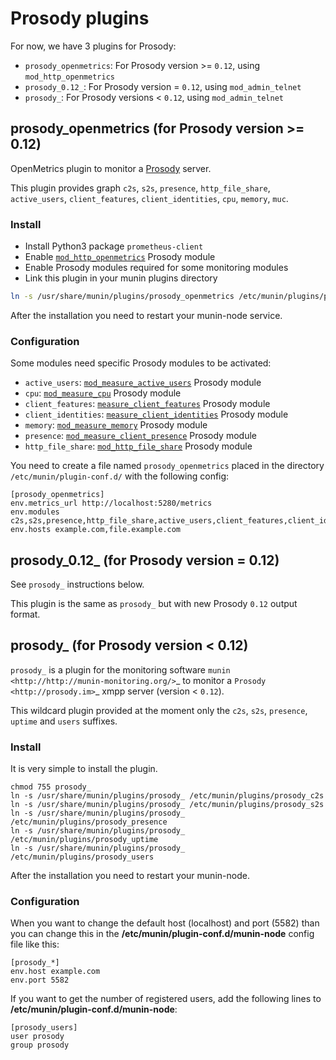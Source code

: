 # Prosody plugins

For now, we have 3 plugins for Prosody:

- `prosody_openmetrics`: For Prosody version >= `0.12`, using `mod_http_openmetrics`
- `prosody_0.12_`: For Prosody version = `0.12`, using `mod_admin_telnet`
- `prosody_`: For Prosody versions < `0.12`, using `mod_admin_telnet`

## prosody_openmetrics (for Prosody version >= 0.12)

OpenMetrics plugin to monitor a [Prosody](https://prosody.im) server.

This plugin provides graph `c2s`, `s2s`, `presence`, `http_file_share`, `active_users`, `client_features`, `client_identities`, `cpu`, `memory`, `muc`.

### Install

- Install Python3 package `prometheus-client`
- Enable [`mod_http_openmetrics`](https://prosody.im/doc/modules/mod_http_openmetrics) Prosody module
- Enable Prosody modules required for some monitoring modules
- Link this plugin in your munin plugins directory

```bash
ln -s /usr/share/munin/plugins/prosody_openmetrics /etc/munin/plugins/prosody_openmetrics
```

After the installation you need to restart your munin-node service.

### Configuration

Some modules need specific Prosody modules to be activated:

- `active_users`: [`mod_measure_active_users`](https://modules.prosody.im/mod_measure_active_users.html) Prosody module
- `cpu`: [`mod_measure_cpu`](https://modules.prosody.im/mod_measure_cpu.html) Prosody module
- `client_features`: [`measure_client_features`](https://modules.prosody.im/mod_measure_client_features.html) Prosody module
- `client_identities`: [`measure_client_identities`](https://modules.prosody.im/mod_measure_client_identities.html) Prosody module
- `memory`: [`mod_measure_memory`](https://modules.prosody.im/mod_measure_memory.html) Prosody module
- `presence`: [`mod_measure_client_presence`](https://modules.prosody.im/mod_measure_client_presence.html) Prosody module
- `http_file_share`: [`mod_http_file_share`](https://prosody.im/doc/modules/mod_http_file_share) Prosody module

You need to create a file named `prosody_openmetrics` placed in the directory `/etc/munin/plugin-conf.d/` with the following config:

```
[prosody_openmetrics]
env.metrics_url http://localhost:5280/metrics
env.modules c2s,s2s,presence,http_file_share,active_users,client_features,client_identities,cpu,memory,muc
env.hosts example.com,file.example.com
```

## prosody_0.12_ (for Prosody version = 0.12)

See `prosody_` instructions below.

This plugin is the same as `prosody_` but with new Prosody `0.12` output format.

## prosody_ (for Prosody version < 0.12)

`prosody_` is a plugin for the monitoring software `munin <http://http://munin-monitoring.org/>`_ to monitor a `Prosody <http://prosody.im>`_ xmpp server (version < `0.12`).

This wildcard plugin provided at the moment only the `c2s`, `s2s`, `presence`, `uptime` and `users` suffixes.

### Install

It is very simple to install the plugin.

```
chmod 755 prosody_
ln -s /usr/share/munin/plugins/prosody_ /etc/munin/plugins/prosody_c2s
ln -s /usr/share/munin/plugins/prosody_ /etc/munin/plugins/prosody_s2s
ln -s /usr/share/munin/plugins/prosody_ /etc/munin/plugins/prosody_presence
ln -s /usr/share/munin/plugins/prosody_ /etc/munin/plugins/prosody_uptime
ln -s /usr/share/munin/plugins/prosody_ /etc/munin/plugins/prosody_users
```

After the installation you need to restart your munin-node.

### Configuration

When you want to change the default host (localhost) and port (5582) than you can change this in the **/etc/munin/plugin-conf.d/munin-node** config file like this:

```
[prosody_*]
env.host example.com
env.port 5582
```

If you want to get the number of registered users, add the following lines to **/etc/munin/plugin-conf.d/munin-node**:

```
[prosody_users]
user prosody
group prosody
```
